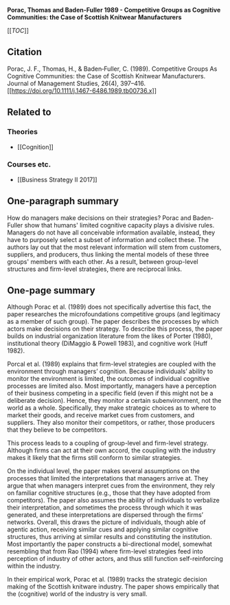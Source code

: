 **Porac, Thomas and Baden-Fuller 1989 - Competitive Groups as Cognitive Communities: the Case of Scottish Knitwear Manufacturers**

[[_TOC_]]

## Citation
Porac, J. F., Thomas, H., & Baden‐Fuller, C. (1989). Competitive Groups As Cognitive Communities: the Case of Scottish Knitwear Manufacturers. Journal of Management Studies, 26(4), 397–416. [[https://doi.org/10.1111/j.1467-6486.1989.tb00736.x]]

## Related to

### Theories
* [[Cognition]]

### Courses etc.
* [[Business Strategy II 2017]]

## One-paragraph summary
How do managers make decisions on their strategies? Porac and Baden-Fuller show that humans' limited cognitive capacity plays a divisive rules. Managers do not have all conceivable information available, instead, they have to purposely select a subset of information and collect these. The authors lay out that the most relevant information will stem from customers, suppliers, and producers, thus linking the mental models of these three groups' members with each other. As a result, between group-level structures and firm-level strategies, there are reciprocal links.

## One-page summary
Although Porac et al. (1989) does not specifically advertise this fact, the paper researches the microfoundations  competitive groups (and legitimacy as a member of such group). The paper describes the processes by which actors make decisions on their strategy. To describe this process, the paper builds on industrial organization literature from the likes of Porter (1980), institutional theory (DiMaggio & Powell 1983), and cognitive work (Huff 1982). 

Porcal et al. (1989) explains that firm-level strategies are coupled with the environment through managers’ cognition. Because individuals’ ability to monitor the environment is limited, the outcomes of individual cognitive processes are limited also. Most importantly, managers have a perception of their business competing in a specific field (even if this might not be a deliberate decision). Hence, they monitor a certain subenvironment, not the world as a whole. Specifically, they make strategic choices as to where to market their goods, and receive market cues from customers, and suppliers.  They also monitor their competitors, or rather, those producers that they believe to be competitors. 

This process leads to a coupling of group-level and firm-level strategy. Although firms can act at their own accord, the coupling with the industry makes it likely that the firms still conform to similar strategies. 

On the individual level, the paper makes several assumptions on the processes that limited the interpretations that managers arrive at. They argue that when managers interpret cues from the environment, they rely on familiar cognitive structures (e.g., those that they have adopted from competitors). The paper also assumes the ability of individuals to verbalize their interpretation, and sometimes the process through which it was generated, and these interpretations are dispersed through the firms’ networks. Overall, this draws the picture of individuals, though able of agentic action, receiving similar cues and applying similar cognitive structures, thus arriving at similar results and constituting the institution. Most importantly the paper constructs a bi-directional model, somewhat resembling that from Rao (1994) where firm-level strategies feed into perception of industry of other actors, and thus still function self-reinforcing within the industry. 

In their empirical work, Porac et al. (1989) tracks the strategic decision making of the Scottish knitware industry. The paper shows empirically that the (cognitive) world of the industry is very small. 
